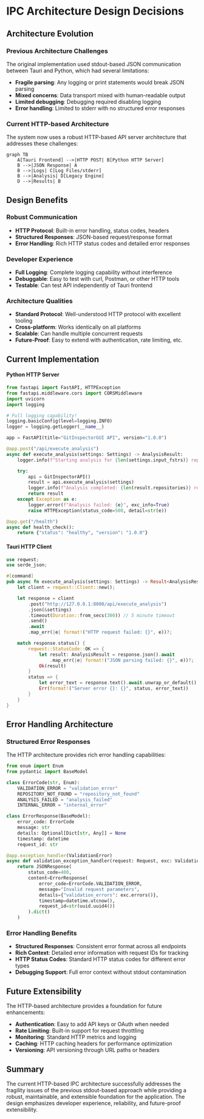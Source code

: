 # IPC Architecture Design Decisions

## Architecture Evolution

### Previous Architecture Challenges

The original implementation used stdout-based JSON communication between Tauri and Python, which had several limitations:

-   **Fragile parsing**: Any logging or print statements would break JSON parsing
-   **Mixed concerns**: Data transport mixed with human-readable output
-   **Limited debugging**: Debugging required disabling logging
-   **Error handling**: Limited to stderr with no structured error responses

### Current HTTP-based Architecture

The system now uses a robust HTTP-based API server architecture that addresses these challenges:

```mermaid
graph TB
    A[Tauri Frontend] -->|HTTP POST| B[Python HTTP Server]
    B -->|JSON Response| A
    B -->|Logs| C[Log Files/stderr]
    B -->|Analysis| D[Legacy Engine]
    D -->|Results| B
```

## Design Benefits

### Robust Communication

-   **HTTP Protocol**: Built-in error handling, status codes, headers
-   **Structured Responses**: JSON-based request/response format
-   **Error Handling**: Rich HTTP status codes and detailed error responses

### Developer Experience

-   **Full Logging**: Complete logging capability without interference
-   **Debuggable**: Easy to test with curl, Postman, or other HTTP tools
-   **Testable**: Can test API independently of Tauri frontend

### Architecture Qualities

-   **Standard Protocol**: Well-understood HTTP protocol with excellent tooling
-   **Cross-platform**: Works identically on all platforms
-   **Scalable**: Can handle multiple concurrent requests
-   **Future-Proof**: Easy to extend with authentication, rate limiting, etc.

## Current Implementation

#### Python HTTP Server

```python
from fastapi import FastAPI, HTTPException
from fastapi.middleware.cors import CORSMiddleware
import uvicorn
import logging

# Full logging capability!
logging.basicConfig(level=logging.INFO)
logger = logging.getLogger(__name__)

app = FastAPI(title="GitInspectorGUI API", version="1.0.0")

@app.post("/api/execute_analysis")
async def execute_analysis(settings: Settings) -> AnalysisResult:
    logger.info(f"Starting analysis for {len(settings.input_fstrs)} repositories")

    try:
        api = GitInspectorAPI()
        result = api.execute_analysis(settings)
        logger.info(f"Analysis completed: {len(result.repositories)} repositories")
        return result
    except Exception as e:
        logger.error(f"Analysis failed: {e}", exc_info=True)
        raise HTTPException(status_code=500, detail=str(e))

@app.get("/health")
async def health_check():
    return {"status": "healthy", "version": "1.0.0"}
```

#### Tauri HTTP Client

```rust
use reqwest;
use serde_json;

#[command]
pub async fn execute_analysis(settings: Settings) -> Result<AnalysisResult, String> {
    let client = reqwest::Client::new();

    let response = client
        .post("http://127.0.0.1:8080/api/execute_analysis")
        .json(&settings)
        .timeout(Duration::from_secs(300)) // 5 minute timeout
        .send()
        .await
        .map_err(|e| format!("HTTP request failed: {}", e))?;

    match response.status() {
        reqwest::StatusCode::OK => {
            let result: AnalysisResult = response.json().await
                .map_err(|e| format!("JSON parsing failed: {}", e))?;
            Ok(result)
        }
        status => {
            let error_text = response.text().await.unwrap_or_default();
            Err(format!("Server error {}: {}", status, error_text))
        }
    }
}
```

## Error Handling Architecture

### Structured Error Responses

The HTTP architecture provides rich error handling capabilities:

```python
from enum import Enum
from pydantic import BaseModel

class ErrorCode(str, Enum):
    VALIDATION_ERROR = "validation_error"
    REPOSITORY_NOT_FOUND = "repository_not_found"
    ANALYSIS_FAILED = "analysis_failed"
    INTERNAL_ERROR = "internal_error"

class ErrorResponse(BaseModel):
    error_code: ErrorCode
    message: str
    details: Optional[Dict[str, Any]] = None
    timestamp: datetime
    request_id: str

@app.exception_handler(ValidationError)
async def validation_exception_handler(request: Request, exc: ValidationError):
    return JSONResponse(
        status_code=400,
        content=ErrorResponse(
            error_code=ErrorCode.VALIDATION_ERROR,
            message="Invalid request parameters",
            details={"validation_errors": exc.errors()},
            timestamp=datetime.utcnow(),
            request_id=str(uuid.uuid4())
        ).dict()
    )
```

### Error Handling Benefits

-   **Structured Responses**: Consistent error format across all endpoints
-   **Rich Context**: Detailed error information with request IDs for tracking
-   **HTTP Status Codes**: Standard HTTP status codes for different error types
-   **Debugging Support**: Full error context without stdout contamination

## Future Extensibility

The HTTP-based architecture provides a foundation for future enhancements:

-   **Authentication**: Easy to add API keys or OAuth when needed
-   **Rate Limiting**: Built-in support for request throttling
-   **Monitoring**: Standard HTTP metrics and logging
-   **Caching**: HTTP caching headers for performance optimization
-   **Versioning**: API versioning through URL paths or headers

## Summary

The current HTTP-based IPC architecture successfully addresses the fragility issues of the previous stdout-based approach while providing a robust, maintainable, and extensible foundation for the application. The design emphasizes developer experience, reliability, and future-proof extensibility.
